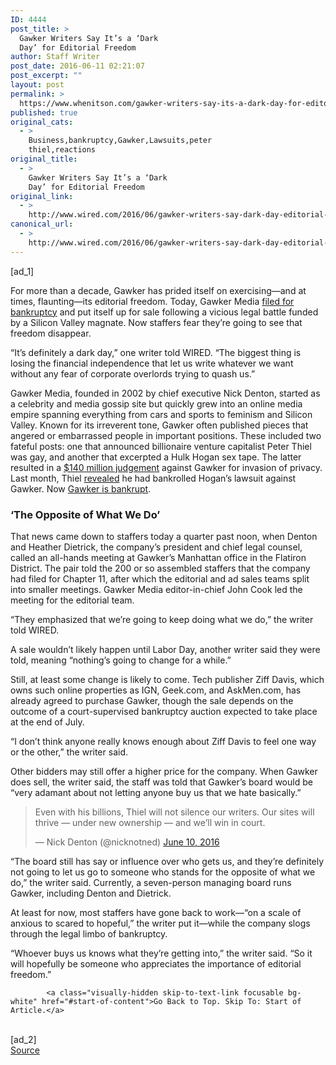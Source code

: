 ```yaml
---
ID: 4444
post_title: >
  Gawker Writers Say It’s a ‘Dark
  Day’ for Editorial Freedom
author: Staff Writer
post_date: 2016-06-11 02:21:07
post_excerpt: ""
layout: post
permalink: >
  https://www.whenitson.com/gawker-writers-say-its-a-dark-day-for-editorial-freedom/
published: true
original_cats:
  - >
    Business,bankruptcy,Gawker,Lawsuits,peter
    thiel,reactions
original_title:
  - >
    Gawker Writers Say It’s a ‘Dark
    Day’ for Editorial Freedom
original_link:
  - >
    http://www.wired.com/2016/06/gawker-writers-say-dark-day-editorial-freedom/
canonical_url:
  - >
    http://www.wired.com/2016/06/gawker-writers-say-dark-day-editorial-freedom/
---
```

 [ad_1]
<br><div id=""><p>For more than a decade, Gawker has prided itself on exercising—and at times, flaunting—its editorial freedom. Today, Gawker Media <a href="http://www.wired.com/2016/06/gawker-files-bankruptcy-thiels-legal-war-rages/">filed for bankruptcy</a> and put itself up for sale following a vicious legal battle funded by a Silicon Valley magnate. Now staffers fear they’re going to see that freedom disappear.</p>
<p>“It’s definitely a dark day,” one writer told WIRED. “The biggest thing is losing the financial independence that let us write whatever we want without any fear of corporate overlords trying to quash us.”</p>



<p>Gawker Media, founded in 2002 by chief executive Nick Denton, started as a celebrity and media gossip site but quickly grew into an online media empire spanning everything from cars and sports to feminism and Silicon Valley. Known for its irreverent tone, Gawker often published pieces that angered or embarrassed people in important positions. These included two fateful posts: one that announced billionaire venture capitalist Peter Thiel was gay, and another that excerpted a Hulk Hogan sex tape. The latter resulted in a <a href="http://www.wired.com/2016/04/gawker-challenges-verdict-hulk-hogan-sex-tape-trial/">$140 million judgement</a> against Gawker for invasion of privacy. Last month, Thiel <a href="http://www.nytimes.com/2016/05/26/business/dealbook/peter-thiel-tech-billionaire-reveals-secret-war-with-gawker.html">revealed</a> he had bankrolled Hogan’s lawsuit against Gawker. Now <a href="http://www.wired.com/2016/06/gawker-files-bankruptcy-thiels-legal-war-rages/">Gawker is bankrupt</a>.</p>
<h3>‘The Opposite of What We Do’</h3>
<p>That news came down to staffers today a quarter past noon, when Denton and Heather Dietrick, the company’s president and chief legal counsel, called an all-hands meeting at Gawker’s Manhattan office in the Flatiron District. The pair told the 200 or so assembled staffers that the company had filed for Chapter 11, after which the editorial and ad sales teams split into smaller meetings. Gawker Media editor-in-chief John Cook led the meeting for the editorial team.</p>
<p>“They emphasized that we’re going to keep doing what we do,” the writer told WIRED. </p>
<p>A sale wouldn’t likely happen until Labor Day, another writer said they were told, meaning “nothing’s going to change for a while.”</p>
<p>Still, at least some change is likely to come. Tech publisher Ziff Davis, which owns such online properties as IGN, Geek.com, and AskMen.com, has already agreed to purchase Gawker, though the sale depends on the outcome of a court-supervised bankruptcy auction expected to take place at the end of July.</p>
<p>“I don’t think anyone really knows enough about Ziff Davis to feel one way or the other,” the writer said.</p>
<p>Other bidders may still offer a higher price for the company. When Gawker does sell, the writer said, the staff was told that Gawker’s board would be “very adamant about not letting anyone buy us that we hate basically.”</p>
<blockquote class="twitter-tweet" data-lang="en" readability="9.2737430167598">
<p dir="ltr" lang="en">Even with his billions, Thiel will not silence our writers. Our sites will thrive — under new ownership — and we’ll win in court.</p>
<p>— Nick Denton (@nicknotned) <a href="https://twitter.com/nicknotned/status/741333560678854656">June 10, 2016</a></p></blockquote>

<p>“The board still has say or influence over who gets us, and they’re definitely not going to let us go to someone who stands for the opposite of what we do,” the writer said. Currently, a seven-person managing board runs Gawker, including Denton and Dietrick.</p>
<p>At least for now, most staffers have gone back to work—“on a scale of anxious to scared to hopeful,” the writer put it—while the company slogs through the legal limbo of bankruptcy.</p>
<p>“Whoever buys us knows what they’re getting into,” the writer said. “So it will hopefully be someone who appreciates the importance of editorial freedom.”</p>

			<a class="visually-hidden skip-to-text-link focusable bg-white" href="#start-of-content">Go Back to Top. Skip To: Start of Article.</a>

			
</div>
<br>[ad_2]
<br><a href="http://www.wired.com/2016/06/gawker-writers-say-dark-day-editorial-freedom/">Source </a>